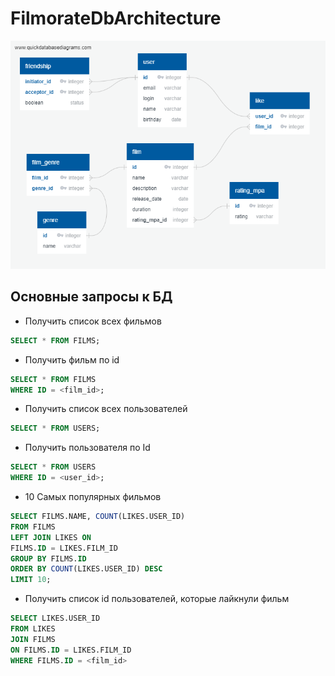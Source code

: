 # FilmorateDbArchitecture

![alt text](https://github.com/Tulpanchik2906/FilmorateDbArchitecture/blob/main/QuickDBD-export-filmorate.png)

## Основные запросы к БД
- Получить список всех фильмов
``` sql
SELECT * FROM FILMS;
```

- Получить фильм по id
``` sql
SELECT * FROM FILMS
WHERE ID = <film_id>;
```

- Получить список всех пользователей
``` sql
SELECT * FROM USERS;
```

- Получить пользователя по Id
``` sql
SELECT * FROM USERS
WHERE ID = <user_id>;
```

- 10 Самых популярных фильмов
``` sql
SELECT FILMS.NAME, COUNT(LIKES.USER_ID)
FROM FILMS
LEFT JOIN LIKES ON
FILMS.ID = LIKES.FILM_ID
GROUP BY FILMS.ID
ORDER BY COUNT(LIKES.USER_ID) DESC
LIMIT 10;
```

- Получить список id пользователей, которые лайкнули фильм
``` sql
SELECT LIKES.USER_ID
FROM LIKES
JOIN FILMS
ON FILMS.ID = LIKES.FILM_ID
WHERE FILMS.ID = <film_id>
```
